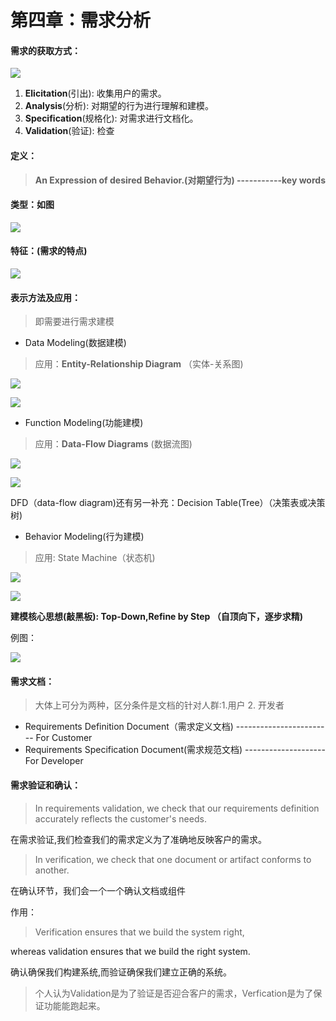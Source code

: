 # 第四章：需求分析

#### 需求的获取方式：

![](https://github.com/tgpcai/XDU_Software_Engineering_Review/blob/master/notes/assets/3.png)

1. **Elicitation**\(引出\): 收集用户的需求。
2. **Analysis**\(分析\): 对期望的行为进行理解和建模。
3. **Specification**\(规格化\): 对需求进行文档化。
4. **Validation**\(验证\): 检查

#### **定义**：

> **An Expression of desired Behavior.\(对期望行为\) -----------key words**

#### **类型：如图**

![](https://github.com/tgpcai/XDU_Software_Engineering_Review/blob/master/notes/assets/96DD5998-39A3-442B-B4E2-5B02D907E028.png)

#### **特征：\(需求的特点\)**

![](https://github.com/tgpcai/XDU_Software_Engineering_Review/blob/master/notes/assets/B524E86C-AB81-4CCF-8A49-B0B97C66711D.png)

#### 表示方法及应用：

> 即需要进行需求建模

* Data Modeling\(数据建模\)

> 应用：**Entity-Relationship Diagram** （实体-关系图\)

![](https://github.com/tgpcai/XDU_Software_Engineering_Review/blob/master/notes/assets/er.jpg)

![](https://github.com/tgpcai/XDU_Software_Engineering_Review/blob/master/notes/assets/t1.png)

* Function Modeling\(功能建模\)

> 应用：**Data-Flow Diagrams** \(数据流图\)

![](https://github.com/tgpcai/XDU_Software_Engineering_Review/blob/master/notes/assets/t2.png)

![](https://github.com/tgpcai/XDU_Software_Engineering_Review/blob/master/notes/assets/t3.png)

DFD（data-flow diagram\)还有另一补充：Decision Table\(Tree）（决策表或决策树\)

* Behavior Modeling\(行为建模\)

> 应用: State Machine（状态机\)

![](https://github.com/tgpcai/XDU_Software_Engineering_Review/blob/master/notes/assets/t4.png)

![](https://github.com/tgpcai/XDU_Software_Engineering_Review/blob/master/notes/assets/t5.png)

**建模核心思想\(敲黑板\): Top-Down,Refine by Step （自顶向下，逐步求精\)**

例图：

![](https://github.com/tgpcai/XDU_Software_Engineering_Review/blob/master/notes/assets/t6.png)

#### 需求文档：

> 大体上可分为两种，区分条件是文档的针对人群:1.用户 2. 开发者

* Requirements Definition Document（需求定义文档\) ------------------------ For Customer
* Requirements Specification Document\(需求规范文档\) -------------------- For Developer

#### **需求验证和确认：**

> In requirements validation, we check that our requirements definition   accurately reflects the customer's needs.

在需求验证,我们检查我们的需求定义为了准确地反映客户的需求。

> In verification, we check that one document or artifact conforms to  another.

在确认环节，我们会一个一个确认文档或组件

作用：

> Verification ensures that we build the system right,

whereas validation ensures that we build the right system.

确认确保我们构建系统,而验证确保我们建立正确的系统。

> 个人认为Validation是为了验证是否迎合客户的需求，Verfication是为了保证功能能跑起来。



